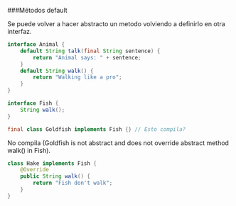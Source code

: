 ###Métodos default

Se puede volver a hacer abstracto un metodo volviendo a definirlo en
otra interfaz. <!-- .element: class="fragment" -->

```java
interface Animal {
    default String talk(final String sentence) {
        return "Animal says: " + sentence;
    }
    default String walk() {
        return "Walking like a pro";
    }
}

interface Fish {
    String walk();
}

```
<!-- .element: class="fragment" -->

```java
final class Goldfish implements Fish {} // Esto compila?
```
<!-- .element: class="fragment" -->
No compila (Goldfish is not abstract and does not override abstract
method walk() in Fish).
<!-- .element: class="fragment" -->

```java
class Hake implements Fish {
    @Override
    public String walk() {
        return "Fish don't walk";
    }
}
```
<!-- .element: class="fragment" -->
